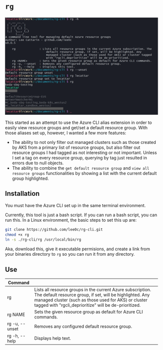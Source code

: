 # `rg`

![screen capture of a terminal showing sample rg commands: the help text, unsetting the default resource group, setting the default resource group and listing resource groups with the default highlighted](./screencap.png)

This started as an attempt to use the Azure CLI alias extension in order to easily view resource groups and get/set a default resource group. With those aliases set up, however, I wanted a few more features:

- The ability to not only filter out managed clusters such as those created by AKS from a primary list of resource groups, but also filter out resource groups I had tagged as not interesting or not important. Unless I set a tag on every resource group, querying by tag just resulted in errors due to null objects.
- The ability to combine the `get default resource group` and `view all resource groups` functionalities by showing a list with the current default group highlighted.

## Installation

You must have the Azure CLI set up in the same terminal environment.

Currently, this tool is just a bash script. If you can run a bash script, you can run this. In a Linux environment, the basic steps to set this up are:

```bash
git clone https://github.com/lee0c/rg-cli.git
chmod +x rg
ln -s ./rg-cli/rg /usr/local/bin/rg
```

Aka, download this, give it executable permisions, and create a link from your binaries directory to `rg` so you can run it from any directory.

## Use

| Command | |
| ------- | --- |
| rg | Lists all resource groups in the current Azure subscription. The default resource group, if set, will be highlighted. Any managed cluster (such as those used for AKS) or cluster tagged with "rgcli_deprioritize" will be de-prioritized. |
| rg NAME | Sets the given resource group as default for Azure CLI commands. |
| rg -u, --unset | Removes any configured default resource group. |
| rg -h, --help | Displays help text. |